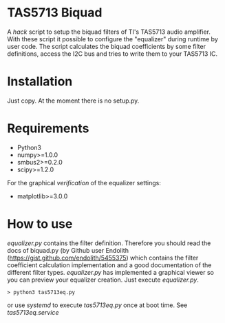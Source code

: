 # TAS5713 Biquad
A _hack_ script to setup the biquad filters of TI's TAS5713 audio amplifier. With these script
it possible to configure the "equalizer" during runtime by user code. The script calculates
the biquad coefficients by some filter definitions, access the I2C bus and tries to write them
to your TAS5713 IC.


# Installation
Just copy. At the moment there is no setup.py.

# Requirements
- Python3
- numpy>=1.0.0
- smbus2>=0.2.0
- scipy>=1.2.0

For the graphical _verification_ of the equalizer settings:
- matplotlib>=3.0.0


# How to use
_equalizer.py_ contains the filter definition. Therefore you should read the docs of biquad.py
(by Github user Endolith (https://gist.github.com/endolith/5455375) which contains the filter
coefficient calculation implementation and a good documentation of the different filter types.
_equalizer.py_ has implemented a graphical viewer so you can preview your equalizer creation.
Just execute _equalizer.py_.

`> python3 tas5713eq.py`

or use _systemd_ to execute _tas5713eq.py_ once at boot time. See _tas5713eq.service_

